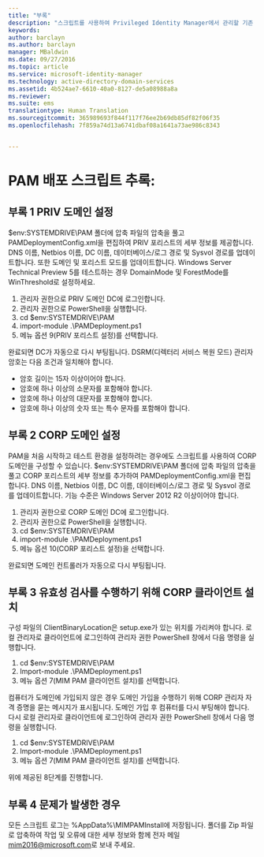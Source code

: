 ```yaml
---
title: "부록"
description: "스크립트를 사용하여 Privileged Identity Manager에서 관리할 기존 또는 새 ID로 CORP 도메인을 준비합니다."
keywords: 
author: barclayn
ms.author: barclayn
manager: MBaldwin
ms.date: 09/27/2016
ms.topic: article
ms.service: microsoft-identity-manager
ms.technology: active-directory-domain-services
ms.assetid: 4b524ae7-6610-40a0-8127-de5a08988a8a
ms.reviewer: 
ms.suite: ems
translationtype: Human Translation
ms.sourcegitcommit: 365989693f844f117f76ee2b69db85df82f06f35
ms.openlocfilehash: 7f859a74d13a6741dbaf08a1641a73ae986c8343


---
```

# <a name="pam-deployment-scripts-addendum"></a>PAM 배포 스크립트 추록:

## <a name="addendum-1-setting-up-the-priv-domain"></a>부록 1 PRIV 도메인 설정

$env:SYSTEMDRIVE\PAM 폴더에 압축 파일의 압축을 풀고 PAMDeploymentConfig.xml을 편집하여 PRIV 포리스트의 세부 정보를 제공합니다. DNS 이름, Netbios 이름, DC 이름, 데이터베이스/로그 경로 및 Sysvol 경로를 업데이트합니다. 또한 도메인 및 포리스트 모드를 업데이트합니다. Windows Server Technical Preview 5를 테스트하는 경우 DomainMode 및 ForestMode를 WinThreshold로 설정하세요.

1. 관리자 권한으로 PRIV 도메인 DC에 로그인합니다.
2. 관리자 권한으로 PowerShell을 실행합니다.
3. cd $env:SYSTEMDRIVE\PAM
4. import-module .\PAMDeployment.ps1
5. 메뉴 옵션 9(PRIV 포리스트 설정)를 선택합니다.


완료되면 DC가 자동으로 다시 부팅됩니다. DSRM(디렉터리 서비스 복원 모드) 관리자 암호는 다음 조건과 일치해야 합니다.

  * 암호 길이는 15자 이상이어야 합니다.
  * 암호에 하나 이상의 소문자를 포함해야 합니다.
  * 암호에 하나 이상의 대문자를 포함해야 합니다.
  * 암호에 하나 이상의 숫자 또는 특수 문자를 포함해야 합니다.

## <a name="addendum-2-setting-up-the-corp-domain"></a>부록 2 CORP 도메인 설정

PAM을 처음 시작하고 테스트 환경을 설정하려는 경우에도 스크립트를 사용하여 CORP 도메인을 구성할 수 있습니다. $env:SYSTEMDRIVE\PAM 폴더에 압축 파일의 압축을 풀고 CORP 포리스트의 세부 정보를 추가하여 PAMDeploymentConfig.xml을 편집합니다. DNS 이름, Netbios 이름, DC 이름, 데이터베이스/로그 경로 및 Sysvol 경로를 업데이트합니다. 기능 수준은 Windows Server 2012 R2 이상이어야 합니다.

1. 관리자 권한으로 CORP 도메인 DC에 로그인합니다.
2. 관리자 권한으로 PowerShell을 실행합니다.
3. cd $env:SYSTEMDRIVE\PAM
4. import-module .\PAMDeployment.ps1
5. 메뉴 옵션 10(CORP 포리스트 설정)을 선택합니다.

완료되면 도메인 컨트롤러가 자동으로 다시 부팅됩니다.

## <a name="addendum-3-setting-up-a-corp-client-to-do-the-validation"></a>부록 3 유효성 검사를 수행하기 위해 CORP 클라이언트 설치

구성 파일의 ClientBinaryLocation은 setup.exe가 있는 위치를 가리켜야 합니다.
로컬 관리자로 클라이언트에 로그인하여 관리자 권한 PowerShell 창에서 다음 명령을 실행합니다.

1. cd $env:SYSTEMDRIVE\PAM
2. Import-module .\PAMDeployment.ps1
3. 메뉴 옵션 7(MIM PAM 클라이언트 설치)를 선택합니다.


컴퓨터가 도메인에 가입되지 않은 경우 도메인 가입을 수행하기 위해 CORP 관리자 자격 증명을 묻는 메시지가 표시됩니다. 도메인 가입 후 컴퓨터를 다시 부팅해야 합니다. 다시 로컬 관리자로 클라이언트에 로그인하여 관리자 권한 PowerShell 창에서 다음 명령을 실행합니다.

1. cd $env:SYSTEMDRIVE\PAM
2. Import-module .\PAMDeployment.ps1
3. 메뉴 옵션 7(MIM PAM 클라이언트 설치)를 선택합니다.

위에 제공된 8단계를 진행합니다.

## <a name="addendum-4-if-something-goes-wrong"></a>부록 4 문제가 발생한 경우

모든 스크립트 로그는 %AppData%\MIMPAMInstall에 저장됩니다. 폴더를 Zip 파일로 압축하여 작업 및 오류에 대한 세부 정보와 함께 전자 메일[mim2016@microsoft.com](mailto:mim2016@microsoft.com)로 보내 주세요.



<!--HONumber=Jan17_HO1-->


